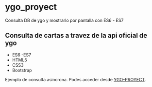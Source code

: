 # ygo_proyect
Consulta DB de ygo y mostrarlo por pantalla con ES6 - ES7
<h2>Consulta de cartas a travez de la api oficial de ygo</h2>
<ul>
<li>ES6 -ES7</li>
<li>HTML5</li>
<li>CSS3</li>
<li>Bootstrap</li>
</ul>
<p>Ejemplo de consulta asincrona. Podes acceder desde <a href="https://laguna21.github.io/ygo_proyect/">YGO-PROYECT</a>.</p>
